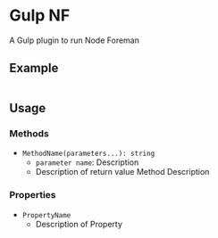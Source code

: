 # Gulp NF
A Gulp plugin to run Node Foreman

## Example

```Javascript

```

## Usage

### Methods

* `MethodName(parameters...): string`
    * `parameter name`: Description
    * Description of return value
    Method Description

### Properties

* `PropertyName`
    * Description of Property
